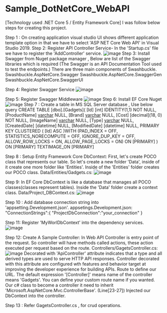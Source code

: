 # Sample_DotNetCore_WebAPI
[Technology used .NET Core 5 / Entity Framework Core]
I was follow below steps for creating this project.

Step 1 : On creating application visual studio UI shows different application template option in that we have to select 'ASP NET Core Web API' in Visual Studio 	 2019.
Step 2: Register API Controller Service- In the 'Startup.cs' file we have to register the 'AddController' service.
        ![image](https://github.com/sayantan2017/Sample_DotNetCore_WebAPI/assets/26603086/3d9012fa-4ff7-4896-aa73-cd5e5483a33e)
Step 3: Install Swagger from Nuget package manager , Below are list of the Swagger libraries which is required (The Swagger is an API Documentation Tool used to 	  test the endpoints.)
        There are three main components of Swashbuckle.
        Swashbuckle.AspNetCore.Swagger
        Swashbuckle.AspNetCore.SwaggerGen
        Swashbuckle.AspNetCore.SwaggerUI
        
 Step 4: Register Swagger Service
         ![image](https://github.com/sayantan2017/Sample_DotNetCore_WebAPI/assets/26603086/86af5f7d-42ec-475f-b1f0-9f90f1c73d96)
         
 Step 5: Register Swagger Middleware
         ![image](https://github.com/sayantan2017/Sample_DotNetCore_WebAPI/assets/26603086/41799af2-b254-4077-b0d9-1b2302383418)
 Step 6:  Install EF Core Nuget
          ![image](https://github.com/sayantan2017/Sample_DotNetCore_WebAPI/assets/26603086/f86b565a-88fe-43a6-ac97-4cfa12bb153c)
 Step 7 : Create a table in MS SQL Server database , Use below query
          CREATE TABLE [dbo].[Gadgets](
	                    [Id] [int] IDENTITY(1,1) NOT NULL,
	                    [ProductName] [varchar](max) NULL,
                    	[Brand] [varchar](max) NULL,
                    	[Cost] [decimal](18, 0) NOT NULL,
                    	[ImageName] [varchar](1024) NULL,
                    	[Type] [varchar](128) NULL,
                    	[CreatedDate] [datetime] NULL,
                    	[ModifiedDate] [datetime] NULL,
                      PRIMARY KEY CLUSTERED 
                        (
                        	[Id] ASC
                            )WITH (PAD_INDEX = OFF, STATISTICS_NORECOMPUTE = OFF, IGNORE_DUP_KEY = OFF, ALLOW_ROW_LOCKS = ON, ALLOW_PAGE_LOCKS = ON) ON [PRIMARY]
                          ) ON [PRIMARY] TEXTIMAGE_ON [PRIMARY]
                          
   Step 8 : Setup Entity Framework Core DbContext:
            First, let's create POCO class that represents our table. So let's create a new folder 'Data', inside of it create one more folder like 'Entities'.               Inside of the 'Entities' folder creates our POCO class.
            Data/Entities/Gadgets.cs:
            ![image](https://github.com/sayantan2017/Sample_DotNetCore_WebAPI/assets/26603086/048b5897-a814-4660-baf8-075b9f875ca2)

   Step 9: In EF Core DbContext is like a database that manages all POCO classes(classes represent tables). Inside the 'Data' folder create a context class.
            Data/Project_DBContext.cs:
            ![image](https://github.com/sayantan2017/Sample_DotNetCore_WebAPI/assets/26603086/c5925832-ecc9-4185-b17e-a906893fa566)
            
   Step 10 : Add database connection string into 'appsetting.Development.json'.
            appsetings.Development.json:
            "ConnectionStrings":{
                   "ProjectDbConnection":"your_connection"
             }
             
   Step 11: Register 'MyWorlDbContext' into the dependency services.
            ![image](https://github.com/sayantan2017/Sample_DotNetCore_WebAPI/assets/26603086/500bfdb5-bf20-4ace-b7e5-0fe13df8fd28)

   Step 12: Create A Sample Controller:
          In Web API Controller is entry point of the request. So controller will have methods called actions, these action executed per request based on the               route.
          Controllers/GagetsController.cs:
          ![image](https://github.com/sayantan2017/Sample_DotNetCore_WebAPI/assets/26603086/0745e026-a815-4e02-9179-4df1712b285a)
          Decorated with 'ApiController' attribute indicates that a type and all derived types are used to serve HTTP API responses. Controller                             decorated with this attribute are configured wth features and behavior target at improving the developer experience for building APIs.
           Route to define our URL. The default expression '[Controller]' means name of the controller means 'Gadgets'. You can define your custom route                       name if you wanted.
            Our c# class to become a controller it need to inherit 'Microsoft.AspNetCore.Mvc.ControllerBase'.
           (Line[23-27]) Injected our DbContext into the controller.
           
   Step 13 : Refer GagetsController.cs , for crud operations.


         

         
